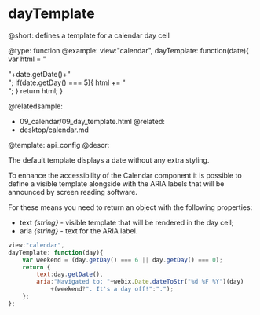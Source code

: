 dayTemplate
=============


@short: defines a template for a calendar day cell
	

@type: function
@example:
view:"calendar",
dayTemplate: function(date){
	var html = "<div class='day'>"+date.getDate()+"</div>";
	if(date.getDay() === 5){
		html += "<div class='day_marker'></div>";
	}
	return html;
}


@relatedsample:
- 09_calendar/09_day_template.html
@related:
- desktop/calendar.md



@template:	api_config
@descr:

The default template displays a date without any extra styling. 

To enhance the accessibility of the Calendar component it is possible to define a visible template alongside with the ARIA labels
that will be announced by screen reading software.

For these means you need to return an object with the following properties:

- text *{string}* - visible template that will be rendered in the day cell;
- aria *{string}* - text for the ARIA label.

~~~js
view:"calendar",
dayTemplate: function(day){
	var weekend = (day.getDay() === 6 || day.getDay() === 0);
	return {
		text:day.getDate(),
		aria:"Navigated to: "+webix.Date.dateToStr("%d %F %Y")(day)
        	+(weekend?". It's a day off!":".");
	};
};
~~~


